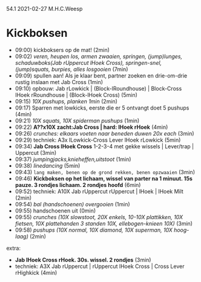 54.1 2021-02-27 M.H.C.Weesp

# Kickboksen

- 09:00) kickboksers op de mat! (2min)
- 09:02) _veren, heupen los, armen zwaaien, springen, (jump)lunges, schaduwboks(Jab rUppercut lHoek Cross), springen-snel, (jump)squats, burpies, alles losgooien_ (7min)
- 09:09) spullen aan! Als je klaar bent, partner zoeken en drie-om-drie rustig inslaan met Jab Cross (1min)
- 09:10) opbouw: Jab rLowkick | (Block-lRoundhouse) | Block-Cross lHoek rRoundhouse | (Block-lHoek Cross) (5min)
- 09:15) _10X pushups, planken 1min_ (2min)
- 09:17) Sparren met lowkicks, eerste die er 5 ontvangt doet 5 pushups (4min)
- 09:21) _10X squats, 10X spiderman pushups_ (1min)
- 09:22) **A??x10X zacht:Jab Cross | hard: lHoek rHoek** (4min)
- 09:26) _crunches: elkaars voeten naar beneden duwen 20x each_ (3min)
- 09:29) techniek: A3x lLowkick-Cross Lever lHoek rLowkick (5min)
- 09:34) **Jab Cross lHoek Cross** 1-2-3-4 met gekke wissels | Lever/trap | Uppercut (3min)
- 09:37) _jumpingjacks,knieheffen,uitstoot_ (1min)
- 09:38) _linedancing_ (5min)
- 09:43) `lang maken, benen op de grond rekken, benen opzwaaien` (3min)
- 09:46) **Kickboksen op het lichaam, wissel van parter na 1 minuut. 15s pauze. 3 rondjes lichaam. 2 rondjes hoofd** (6min)
- 09:52) techniek: A10X Jab rUppercut rUppercut | lHoek | lHoek Milt (2min)
- 09:54) _bal (handschoenen) overgooien_ (1min)
- 09:55) handschoenen uit (0min)
- 09:55) _crunches (10X slowstoot, 20X enkels, 10-10X plattikken, 10X fietsen, 10X plattehanden 3 standen 10X, ellebogen-knieen 10X)_ (3min)
- 09:58) _pushups (10X normal, 10X diamond, 10X superman, 10X hoog-laag)_ (2min)

extra:

- **Jab lHoek Cross rHoek. 30s. wissel. 2 rondjes** (3min)
- techniek: A3X Jab rUppercut | rUppercut lHoek Cross | Cross Lever rHighkick (4min)

